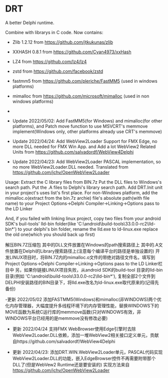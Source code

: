 # DRT
A better Delphi runtime.

Combine with librarys in C code.
Now contains:
- Zlib 1.2.12 from https://github.com/jtkukunas/zlib
- XXHASH 0.8.1 from https://github.com/Cyan4973/xxHash
- LZ4 from https://github.com/lz4/lz4
- zstd from https://github.com/facebook/zstd
- fastmm5 from https://github.com/pleriche/FastMM5 (used in windows platforms)
- mimalloc from https://github.com/microsoft/mimalloc (used in non windows platforms)
-
- Update 2022/05/02: Add FastMM5(for Windows) and mimalloc(for other platforms), and Patch move function to use MSVCRT's memmove implement(Windows only, other platforms already use CRT's memmove)

- Update 2022/04/24: Add WebView2Loader Support for FMX Edge, no more DLL needed for FMX Win App. and Add a lot WebView2 Related Units from https://github.com/salvadordf/WebView4Delphi

- Update 2022/04/23:
Add WebView2Loader PASCAL implementation, so no more WebView2Loader.DLL needed.
Translated from https://github.com/jchv/OpenWebView2Loader


Usage: 
Extract the C library files from BIN.7z
Put the DLL files to Windows's search path.
Put the .A files to Delphi's library search path.
Add DRT.Init unit in your project's uses list's first place.
For non-Windows platform, add the mimalloc.o(extract from the bin.7z archie) file's absolute path(with file name) to your Project Options->Delphi Compiler->Linking->Options pass to the LD Linker

And, if you failed with linking linux project, copy two files from your android SDK's buil-tools' lld-bin folder(like 'C:\android\build-tools\33.0.0-rc2\lld-bin\*') to your delphi's bin folder, rename the lld.exe to ld-linux.exe replace the old one(which you should back up first)

解压BIN.7Z压缩包
其中的DLL文件放置在Windows的path搜索路径上
其中的.A文件放置在Delphi的Library搜索路径上(注意每个编译平台的路径是单独设置的)
开发LINUX项目时，将BIN.7Z内的mimalloc.o文件的带绝对路径文件名，填写到Project Options->Delphi Compiler->Linking->Options pass to the LD Linker栏目中
另，如果你链接LINUX项目失败，从android SDK的build-tool 目录的lld-bin目录(例如 'C:\android\build-tools\33.0.0-rc2\lld-bin\*'), 复制全部2个文件到DELPHI安装路径的BIN目录下，将lld.exe改名为ld-linux.exe取代原来的(记得先备份) 

-更新 2022/05/02 添加FASTMM5(Windows)和mimalloc(非WINDOWS)两个优化内存管理器，大幅度提升多线程环境下的内存管理性能，替换WINDOWS下的MOVE函数为系统C运行库的memmove函数(只对WINDOWS有效，非WINDOWS平台已经用的是memmove没有修改必要)

- 更新 2022/04/24 支持FMX WebBrowser使用Edge引擎时去除WebView2Loader.DLL依赖，添加一堆WebView2相关接口定义单元，贡献自https://github.com/salvadordf/WebView4Delphi

- 更新 2022/04/23:
添加DRT.WIN.WebView2Loader单元，PASCAL代码实现WebView2Loader.DLL的功能，嵌入EdgeBrowser控件不再需要附带那个DLL了(但是WebVew2 Runtime还是要安装的)
实现方法来自 https://github.com/jchv/OpenWebView2Loader
